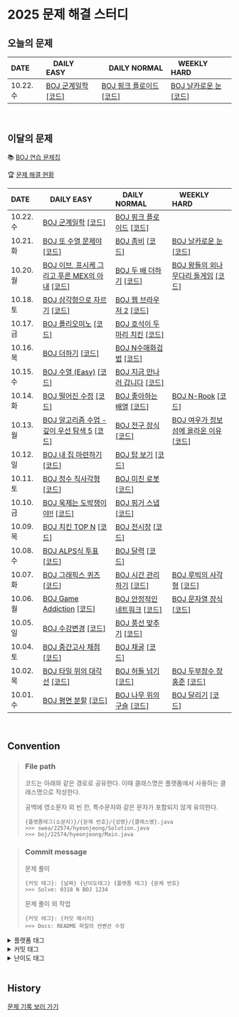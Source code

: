 <!--
|  |  |  |  |

[BOJ ](https://www.acmicpc.net/problem/) [[코드]](https://github.com/Problem-solve-study/code-store/tree/main/boj/)

| 10..  |  |  |  |

| 10.0.  | [BOJ ](https://www.acmicpc.net/problem/) [[코드]](https://github.com/Problem-solve-study/code-store/tree/main/boj/) | [BOJ ](https://www.acmicpc.net/problem/) [[코드]](https://github.com/Problem-solve-study/code-store/tree/main/boj/) | [BOJ ](https://www.acmicpc.net/problem/) [[코드]](https://github.com/Problem-solve-study/code-store/tree/main/boj/) |

| 10.0.  | [BOJ ](https://www.acmicpc.net/problem/) [[코드]](https://github.com/Problem-solve-study/code-store/tree/main/boj/) | [BOJ ](https://www.acmicpc.net/problem/) [[코드]](https://github.com/Problem-solve-study/code-store/tree/main/boj/) | |
-->

# 2025 문제 해결 스터디

## 오늘의 문제

| DATE      | <img src="https://d2gd6pc034wcta.cloudfront.net/tier/6-a.svg" width="12px" /> DAILY EASY | <img src="https://d2gd6pc034wcta.cloudfront.net/tier/11-a.svg" width="12px" /> DAILY NORMAL | <img src="https://d2gd6pc034wcta.cloudfront.net/tier/16-a.svg" width="12px" /> WEEKLY HARD |
| :-------- | :---------------------------------------------------------------------------------------------------------------------------------------------- | :----------------------------------------------------------------------------------------------------------------------------------------- | :--------------------------------------------------------------------------------------------------------------------------------------------------- |
| 10.22. 수 | [BOJ 군계일학](https://www.acmicpc.net/problem/15966) [[코드]](https://github.com/Problem-solve-study/code-store/tree/main/boj/15966) | [BOJ 핑크 플로이드](https://www.acmicpc.net/problem/6091) [[코드]](https://github.com/Problem-solve-study/code-store/tree/main/boj/6091) | [BOJ 날카로운 눈](https://www.acmicpc.net/problem/1637) [[코드]](https://github.com/Problem-solve-study/code-store/tree/main/boj/1637) |


<br>

## 이달의 문제

📚 [BOJ 연습 문제집](https://www.acmicpc.net/group/practice/22838)

🏆 [문제 해결 현황](https://github.com/Problem-solve-study)

| DATE      | <img src="https://d2gd6pc034wcta.cloudfront.net/tier/6-a.svg" width="12px" /> DAILY EASY | <img src="https://d2gd6pc034wcta.cloudfront.net/tier/11-a.svg" width="12px" /> DAILY NORMAL | <img src="https://d2gd6pc034wcta.cloudfront.net/tier/16-a.svg" width="12px" /> WEEKLY HARD |
| :-------- | :------------------------------------------------------------------------------------------------------------------------------------------------ | :------------------------------------------------------------------------------------------------------------------------------------------------- | :--------------------------------------------------------------------------------------------------------------------------------------------------- |
| 10.22. 수 | [BOJ 군계일학](https://www.acmicpc.net/problem/15966) [[코드]](https://github.com/Problem-solve-study/code-store/tree/main/boj/15966) | [BOJ 핑크 플로이드](https://www.acmicpc.net/problem/6091) [[코드]](https://github.com/Problem-solve-study/code-store/tree/main/boj/6091) | |
| 10.21. 화 | [BOJ 또 수열 문제야](https://www.acmicpc.net/problem/31229) [[코드]](https://github.com/Problem-solve-study/code-store/tree/main/boj/31229) | [BOJ 좀비](https://www.acmicpc.net/problem/11952) [[코드]](https://github.com/Problem-solve-study/code-store/tree/main/boj/11952) | [BOJ 날카로운 눈](https://www.acmicpc.net/problem/1637) [[코드]](https://github.com/Problem-solve-study/code-store/tree/main/boj/1637) |
| 10.20. 월 | [BOJ 이브, 프시케 그리고 푸른 MEX의 아내](https://www.acmicpc.net/problem/28250) [[코드]](https://github.com/Problem-solve-study/code-store/tree/main/boj/28250) | [BOJ 두 배 더하기](https://www.acmicpc.net/problem/12931) [[코드]](https://github.com/Problem-solve-study/code-store/tree/main/boj/12931) | [BOJ 왕들의 외나무다리 돌게임](https://www.acmicpc.net/problem/18937) [[코드]](https://github.com/Problem-solve-study/code-store/tree/main/boj/18937) |
| 10.18. 토 | [BOJ 삼각형으로 자르기](https://www.acmicpc.net/problem/1198) [[코드]](https://github.com/Problem-solve-study/code-store/tree/main/boj/1198) | [BOJ 웹 브라우저 2](https://www.acmicpc.net/problem/23300) [[코드]](https://github.com/Problem-solve-study/code-store/tree/main/boj/23300) | |
| 10.17. 금 | [BOJ 폴리오미노](https://www.acmicpc.net/problem/1343) [[코드]](https://github.com/Problem-solve-study/code-store/tree/main/boj/1343) | [BOJ 호석이 두 마리 치킨](https://www.acmicpc.net/problem/21278) [[코드]](https://github.com/Problem-solve-study/code-store/tree/main/boj/21278) | |
| 10.16. 목 | [BOJ 더하기](https://www.acmicpc.net/problem/28419) [[코드]](https://github.com/Problem-solve-study/code-store/tree/main/boj/28419) | [BOJ N수매화검법](https://www.acmicpc.net/problem/25315) [[코드]](https://github.com/Problem-solve-study/code-store/tree/main/boj/25315) | |
| 10.15. 수 | [BOJ 수열 (Easy)](https://www.acmicpc.net/problem/23827) [[코드]](https://github.com/Problem-solve-study/code-store/tree/main/boj/23827) | [BOJ 지금 만나러 갑니다](https://www.acmicpc.net/problem/18235) [[코드]](https://github.com/Problem-solve-study/code-store/tree/main/boj/18235) | |
| 10.14. 화 | [BOJ 떨어진 수정](https://www.acmicpc.net/problem/13170) [[코드]](https://github.com/Problem-solve-study/code-store/tree/main/boj/13170) | [BOJ 좋아하는 배열](https://www.acmicpc.net/problem/12911) [[코드]](https://github.com/Problem-solve-study/code-store/tree/main/boj/12911) | [BOJ N-Rook](https://www.acmicpc.net/problem/1760) [[코드]](https://github.com/Problem-solve-study/code-store/tree/main/boj/1760) |
| 10.13. 월 | [BOJ 알고리즘 수업 - 깊이 우선 탐색 5](https://www.acmicpc.net/problem/24483) [[코드]](https://github.com/Problem-solve-study/code-store/tree/main/boj/24483) | [BOJ 전구 장식](https://www.acmicpc.net/problem/5527) [[코드]](https://github.com/Problem-solve-study/code-store/tree/main/boj/5527) | [BOJ 여우가 정보섬에 올라온 이유](https://www.acmicpc.net/problem/17131) [[코드]](https://github.com/Problem-solve-study/code-store/tree/main/boj/17131) |
| 10.12. 일 | [BOJ 내 집 마련하기](https://www.acmicpc.net/problem/30619) [[코드]](https://github.com/Problem-solve-study/code-store/tree/main/boj/30619) | [BOJ 탑 보기](https://www.acmicpc.net/problem/22866) [[코드]](https://github.com/Problem-solve-study/code-store/tree/main/boj/22866) | |
| 10.11. 토 | [BOJ 정수 직사각형](https://www.acmicpc.net/problem/9196) [[코드]](https://github.com/Problem-solve-study/code-store/tree/main/boj/9196) | [BOJ 미친 로봇](https://www.acmicpc.net/problem/1405) [[코드]](https://github.com/Problem-solve-study/code-store/tree/main/boj/1405) | |
| 10.10. 금 | [BOJ 욱제는 도박쟁이야!!](https://www.acmicpc.net/problem/14655) [[코드]](https://github.com/Problem-solve-study/code-store/tree/main/boj/14655) | [BOJ 핑거 스냅](https://www.acmicpc.net/problem/17394) [[코드]](https://github.com/Problem-solve-study/code-store/tree/main/boj/17394) | |
| 10.09. 목 | [BOJ 치킨 TOP N](https://www.acmicpc.net/problem/11582) [[코드]](https://github.com/Problem-solve-study/code-store/tree/main/boj/11582) | [BOJ 전시장](https://www.acmicpc.net/problem/2515) [[코드]](https://github.com/Problem-solve-study/code-store/tree/main/boj/2515) | |
| 10.08. 수 | [BOJ ALPS식 투표](https://www.acmicpc.net/problem/2817) [[코드]](https://github.com/Problem-solve-study/code-store/tree/main/boj/2817) | [BOJ 달력](https://www.acmicpc.net/problem/20207) [[코드]](https://github.com/Problem-solve-study/code-store/tree/main/boj/20207) | |
| 10.07. 화 | [BOJ 그래픽스 퀴즈](https://www.acmicpc.net/problem/2876) [[코드]](https://github.com/Problem-solve-study/code-store/tree/main/boj/2876) | [BOJ 시간 관리하기](https://www.acmicpc.net/problem/6068) [[코드]](https://github.com/Problem-solve-study/code-store/tree/main/boj/6068) | [BOJ 루빅의 사각형](https://www.acmicpc.net/problem/2549) [[코드]](https://github.com/Problem-solve-study/code-store/tree/main/boj/2549) |
| 10.06. 월 | [BOJ Game Addiction](https://www.acmicpc.net/problem/20152) [[코드]](https://github.com/Problem-solve-study/code-store/tree/main/boj/20152) | [BOJ 안정적인 네트워크](https://www.acmicpc.net/problem/2406) [[코드]](https://github.com/Problem-solve-study/code-store/tree/main/boj/2406) | [BOJ 문자열 장식](https://www.acmicpc.net/problem/1294) [[코드]](https://github.com/Problem-solve-study/code-store/tree/main/boj/1294) |
| 10.05. 일 | [BOJ 수강변경](https://www.acmicpc.net/problem/23305) [[코드]](https://github.com/Problem-solve-study/code-store/tree/main/boj/23305) | [BOJ 풍선 맞추기](https://www.acmicpc.net/problem/11509) [[코드]](https://github.com/Problem-solve-study/code-store/tree/main/boj/11509) | |
| 10.04. 토 | [BOJ 중간고사 채점](https://www.acmicpc.net/problem/15702) [[코드]](https://github.com/Problem-solve-study/code-store/tree/main/boj/15702) | [BOJ 채굴](https://www.acmicpc.net/problem/15573) [[코드]](https://github.com/Problem-solve-study/code-store/tree/main/boj/15573) | |
| 10.02. 목 | [BOJ 타일 위의 대각선](https://www.acmicpc.net/problem/2168) [[코드]](https://github.com/Problem-solve-study/code-store/tree/main/boj/2168) | [BOJ 허들 넘기](https://www.acmicpc.net/problem/23286) [[코드]](https://github.com/Problem-solve-study/code-store/tree/main/boj/23286) | [BOJ 두부장수 장홍준](https://www.acmicpc.net/problem/1657) [[코드]](https://github.com/Problem-solve-study/code-store/tree/main/boj/1657) |
| 10.01. 수 | [BOJ 평면 분할](https://www.acmicpc.net/problem/18187) [[코드]](https://github.com/Problem-solve-study/code-store/tree/main/boj/18187) | [BOJ 나무 위의 구슬](https://www.acmicpc.net/problem/14570) [[코드]](https://github.com/Problem-solve-study/code-store/tree/main/boj/1577) | [BOJ 달리기](https://www.acmicpc.net/problem/14570) [[코드]](https://github.com/Problem-solve-study/code-store/tree/main/boj/12963) |

<br>

## Convention

> ### File path
>
> 코드는 아래와 같은 경로로 공유한다. 이때 클래스명은 플랫폼에서 사용하는 클래스명으로 작성한다.
>
> 공백에 영소문자 외 빈 칸, 특수문자와 같은 문자가 포함되지 않게 유의한다.
>
> ```
> {플랫폼태그(소문자)}/{문제 번호}/{성명}/{클래스명}.java
> >>> swea/22574/hyeonjeong/Solution.java
> >>> boj/22574/hyeonjeong/Main.java
> ```

> ### Commit message
>
> 문제 풀이
>
> ```
> {커밋 태그}: {날짜} {난이도태그} {플랫폼 태그} {문제 번호}
> >>> Solve: 0318 N BOJ 1234
> ```
>
> 문제 풀이 외 작업
>
> ```
> {커밋 태그}: {커밋 메시지}
> >>> Docs: README 파일의 컨벤션 수정
> ```

<details>
<summary>플랫폼 태그</summary>
<br>
  
| 플랫폼            | 태그 |
| :---------------- | :--- |
| 백준              | BOJ  |
| 프로그래머스      | PGS  |
| SW Expert Academy | SWEA |
</details>
<details>
<summary>커밋 태그</summary>
<br>

| 태그     | 설명                                      |
| :------- | :---------------------------------------- |
| Solve    | 문제 해결                                 |
| Try      | 문제 풀이 시도 (문제 해결 실패 사유 작성) |
| Refactor | 문제 해결 후 최적화, 코드 개선 등         |
| Rename   | 파일명, 폴더명 수정 혹은 폴더 이동        |
| Comment  | 코드 변경이 없는 주석 추가, 오타 수정 등  |
| Docs     | README와 같은 문서 수정                   |

</details>

<details>
<summary>난이도 태그</summary>
<br>

| 태그     | 설명                                      |
| :------- | :---------------------------------------- |
| E | Daily easy |
| N | Daily normal |
| H | weekly hard |

</details>

<br>

## History
[문제 기록 보러 가기](https://github.com/Problem-solve-study/code-store/blob/main/PROBLEM_HISTORY.md)

